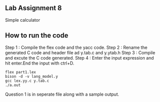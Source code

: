 ## Lab Assignment 8

Simple calculator

## How to run the code

Step 1 : Compile the flex code and the yacc code.
Step 2 : Rename the generated C code and header file ad y.tab.c and y.ytab.h
Step 3 : Compile and excute the C code generated.
Step 4 : Enter the input expression and hit enter.End the input with ctrl+D.

```
flex part1.lex
bison -d -v lang_model.y
gcc lex.yy.c y.tab.c
./a.out
```

Question 1 is in seperate file along with a sample output.